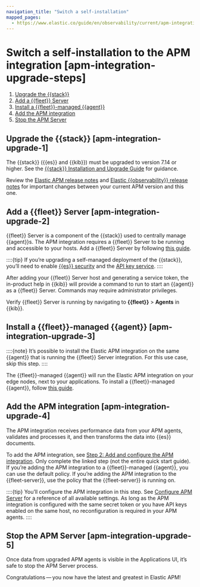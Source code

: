 ```yaml
---
navigation_title: "Switch a self-installation"
mapped_pages:
  - https://www.elastic.co/guide/en/observability/current/apm-integration-upgrade-steps.html
---
```




# Switch a self-installation to the APM integration [apm-integration-upgrade-steps]


1. [Upgrade the {{stack}}](#apm-integration-upgrade-1)
2. [Add a {{fleet}} Server](#apm-integration-upgrade-2)
3. [Install a {{fleet}}-managed {{agent}}](#apm-integration-upgrade-3)
4. [Add the APM integration](#apm-integration-upgrade-4)
5. [Stop the APM Server](#apm-integration-upgrade-5)


## Upgrade the {{stack}} [apm-integration-upgrade-1]

The {{stack}} ({{es}} and {{kib}}) must be upgraded to version 7.14 or higher. See the [{{stack}} Installation and Upgrade Guide](../../../deploy-manage/upgrade/deployment-or-cluster.md) for guidance.

Review the [Elastic APM release notes](apm-server://release-notes/index.md) and [Elastic {{observability}} release notes](/release-notes/elastic-observability/release-notes.md) for important changes between your current APM version and this one.


## Add a {{fleet}} Server [apm-integration-upgrade-2]

{{fleet}} Server is a component of the {{stack}} used to centrally manage {{agent}}s. The APM integration requires a {{fleet}} Server to be running and accessible to your hosts. Add a {{fleet}} Server by following [this guide](/reference/fleet/deployment-models.md).

::::{tip}
If you’re upgrading a self-managed deployment of the {{stack}}, you’ll need to enable [{{es}} security](../../../deploy-manage/deploy/self-managed/installing-elasticsearch.md) and the [API key service](elasticsearch://reference/elasticsearch/configuration-reference/security-settings.md).
::::


After adding your {{fleet}} Server host and generating a service token, the in-product help in {{kib}} will provide a command to run to start an {{agent}} as a {{fleet}} Server. Commands may require administrator privileges.

Verify {{fleet}} Server is running by navigating to **{{fleet}}** > **Agents** in {{kib}}.


## Install a {{fleet}}-managed {{agent}} [apm-integration-upgrade-3]

::::{note}
It’s possible to install the Elastic APM integration on the same {{agent}} that is running the {{fleet}} Server integration. For this use case, skip this step.
::::


The {{fleet}}-managed {{agent}} will run the Elastic APM integration on your edge nodes, next to your applications. To install a {{fleet}}-managed {{agent}}, follow [this guide](/reference/fleet/install-fleet-managed-elastic-agent.md).


## Add the APM integration [apm-integration-upgrade-4]

The APM integration receives performance data from your APM agents, validates and processes it, and then transforms the data into {{es}} documents.

To add the APM integration, see [Step 2: Add and configure the APM integration](fleet-managed-apm-server.md#add-apm-integration). Only complete the linked step (not the entire quick start guide). If you’re adding the APM integration to a {{fleet}}-managed {{agent}}, you can use the default policy. If you’re adding the APM integration to the {{fleet-server}}, use the policy that the {{fleet-server}} is running on.

::::{tip}
You’ll configure the APM integration in this step. See [Configure APM Server](configure-apm-server.md) for a reference of all available settings. As long as the APM integration is configured with the same secret token or you have API keys enabled on the same host, no reconfiguration is required in your APM agents.
::::



## Stop the APM Server [apm-integration-upgrade-5]

Once data from upgraded APM agents is visible in the Applications UI, it’s safe to stop the APM Server process.

Congratulations — you now have the latest and greatest in Elastic APM!
